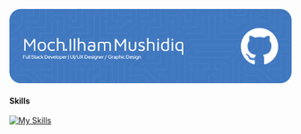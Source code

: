 ![Header](images/github-header-image.png)

#### Skills
[![My Skills](https://skillicons.dev/icons?i=html,css,javascript,laravel,bootstrap,flutter,figma&theme=light)](https://skillicons.dev)


